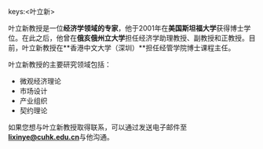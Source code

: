 keys:<叶立新>


叶立新教授是一位**经济学领域的专家**，他于2001年在**美国斯坦福大学**获得博士学位。在此之后，他曾在**俄亥俄州立大学**担任经济学助理教授、副教授和正教授。目前，叶立新教授在**香港中文大学（深圳）**担任经管学院博士课程主任。

叶立新教授的主要研究领域包括：
- 微观经济理论
- 市场设计
- 产业组织
- 契约理论

如果您想与叶立新教授取得联系，可以通过发送电子邮件至**lixinye@cuhk.edu.cn**与他沟通。
